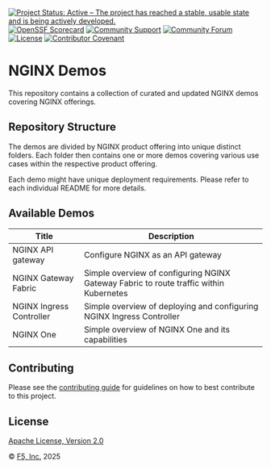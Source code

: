 [![Project Status: Active – The project has reached a stable, usable state and is being actively developed.](https://www.repostatus.org/badges/latest/active.svg)](https://www.repostatus.org/#active)
[![OpenSSF Scorecard](https://api.securityscorecards.dev/projects/github.com/nginx/nginx-demos/badge)](https://securityscorecards.dev/viewer/?uri=github.com/nginx/nginx-demos)
[![Community Support](https://badgen.net/badge/support/community/cyan?icon=awesome)](/SUPPORT.md)
[![Community Forum](https://img.shields.io/badge/community-forum-009639?logo=discourse&link=https%3A%2F%2Fcommunity.nginx.org)](https://community.nginx.org)
[![License](https://img.shields.io/badge/License-Apache%202.0-blue.svg)](https://opensource.org/licenses/Apache-2.0)
[![Contributor Covenant](https://img.shields.io/badge/Contributor%20Covenant-2.1-4baaaa.svg)](/CODE_OF_CONDUCT.md)

# NGINX Demos

This repository contains a collection of curated and updated NGINX demos covering NGINX offerings.

## Repository Structure

The demos are divided by NGINX product offering into unique distinct folders. Each folder then contains one or more demos covering various use cases within the respective product offering.

Each demo might have unique deployment requirements. Please refer to each individual README for more details.

## Available Demos

|Title|Description|
|-----|-----------|
|NGINX API gateway|Configure NGINX as an API gateway|
|NGINX Gateway Fabric|Simple overview of configuring NGINX Gateway Fabric to route traffic within Kubernetes|
|NGINX Ingress Controller|Simple overview of deploying and configuring NGINX Ingress Controller|
|NGINX One|Simple overview of NGINX One and its capabilities|

## Contributing

Please see the [contributing guide](/CONTRIBUTING.md) for guidelines on how to best contribute to this project.

## License

[Apache License, Version 2.0](/LICENSE)

&copy; [F5, Inc.](https://www.f5.com/) 2025
